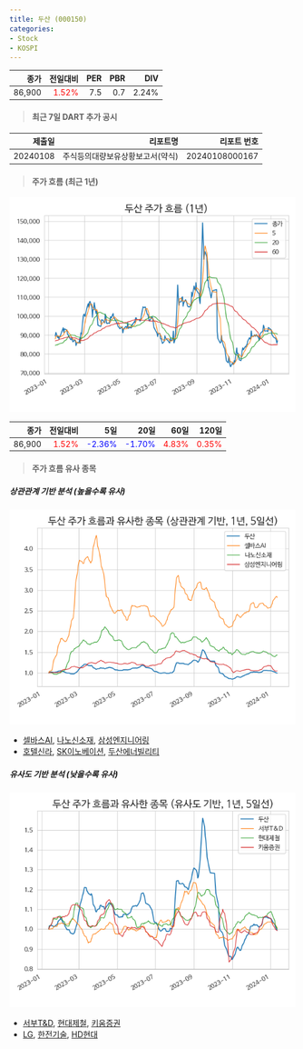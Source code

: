 ```yaml
---
title: 두산 (000150)
categories:
- Stock
- KOSPI
---
```


|종가|전일대비|PER|PBR|DIV|
|---:|-------:|--:|--:|--:|
|86,900|<span style="color: red">1.52%</span>|7.5|0.7|2.24%|

<!-- more -->

> #### 최근 7일 DART 추가 공시

|제출일|리포트명|리포트 번호|
|-----:|-------:|----------:|
|20240108|주식등의대량보유상황보고서(약식)|20240108000167|

> #### 주가 흐름 (최근 1년)

![000150](/assets/images/stock/000150.png)

|종가|전일대비|5일|20일|60일|120일|
|---:|-------:|--:|---:|---:|----:|
|86,900|<span style="color: red">1.52%</span>|<span style="color: blue">-2.36%</span>|<span style="color: blue">-1.70%</span>|<span style="color: red">4.83%</span>|<span style="color: red">0.35%</span>|

> #### 주가 흐름 유사 종목

##### 상관관계 기반 분석 (높을수록 유사)
![000150](/assets/images/stock/000150_corr.png)
- [셀바스AI](/108860/), [나노신소재](/121600/), [삼성엔지니어링](/028050/)
- [호텔신라](/008770/), [SK이노베이션](/096770/), [두산에너빌리티](/034020/)

##### 유사도 기반 분석 (낮을수록 유사)	
![000150](/assets/images/stock/000150_sim.png)
- [서부T&D](/006730/), [현대제철](/004020/), [키움증권](/039490/)
- [LG](/003550/), [한전기술](/052690/), [HD현대](/267250/)